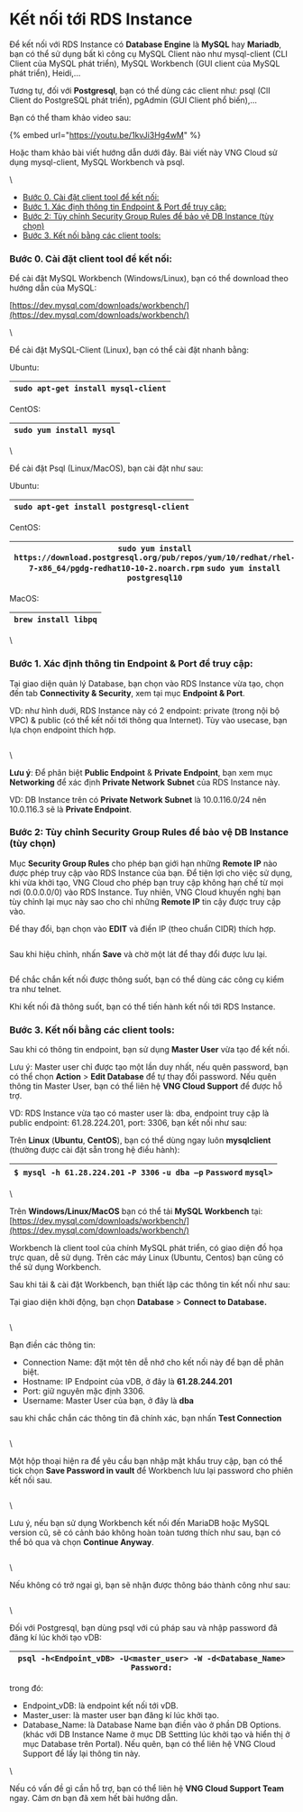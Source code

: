 # Kết nối tới RDS Instance

Để kết nối với RDS Instance có **Database Engine** là **MySQL** hay **Mariadb**, bạn có thể sử dụng bất kì công cụ MySQL Client nào như mysql-client (CLI Client của MySQL phát triển), MySQL Workbench (GUI client của MySQL phát triển), Heidi,…&#x20;

Tương tự, đối với **Postgresql**, bạn có thể dùng các client như: psql (ClI Client do PostgreSQL phát triển), pgAdmin (GUI Client phổ biến),...

Bạn có thể tham khảo video sau:

{% embed url="https://youtu.be/1kvJi3Hg4wM" %}

Hoặc tham khảo bài viết hướng dẫn dưới đây. Bài viết này VNG Cloud sử dụng mysql-client, MySQL Workbench và psql.

\


* [Bước 0. Cài đặt client tool để kết nối:](https://docs.vngcloud.vn/pages/viewpage.action?pageId=2723017#K%E1%BA%BFtn%E1%BB%91it%E1%BB%9BiRDSInstance-B%C6%B0%E1%BB%9Bc0.C%C3%A0i%C4%91%E1%BA%B7tclienttool%C4%91%E1%BB%83k%E1%BA%BFtn%E1%BB%91i:)
* [Bước 1. Xác định thông tin Endpoint & Port để truy cập:](https://docs.vngcloud.vn/pages/viewpage.action?pageId=2723017#K%E1%BA%BFtn%E1%BB%91it%E1%BB%9BiRDSInstance-B%C6%B0%E1%BB%9Bc1.X%C3%A1c%C4%91%E1%BB%8Bnhth%C3%B4ngtinEndpoint\&Port%C4%91%E1%BB%83truyc%E1%BA%ADp:)
* [Bước 2: Tùy chỉnh Security Group Rules để bảo vệ DB Instance (tùy chọn)](https://docs.vngcloud.vn/pages/viewpage.action?pageId=2723017#K%E1%BA%BFtn%E1%BB%91it%E1%BB%9BiRDSInstance-B%C6%B0%E1%BB%9Bc2:T%C3%B9ych%E1%BB%89nhSecurityGroupRules%C4%91%E1%BB%83b%E1%BA%A3ov%E1%BB%87DBInstance\(t%C3%B9ych%E1%BB%8Dn\))
* [Bước 3. Kết nối bằng các client tools:](https://docs.vngcloud.vn/pages/viewpage.action?pageId=2723017#K%E1%BA%BFtn%E1%BB%91it%E1%BB%9BiRDSInstance-B%C6%B0%E1%BB%9Bc3.K%E1%BA%BFtn%E1%BB%91ib%E1%BA%B1ngc%C3%A1cclienttools:)

### Bước 0. Cài đặt client tool để kết nối: <a href="#ketnoitoirdsinstance-buoc0.caidatclienttooldeketnoi" id="ketnoitoirdsinstance-buoc0.caidatclienttooldeketnoi"></a>

Để cài đặt MySQL Workbench (Windows/Linux), bạn có thể download theo hướng dẫn của MySQL:

[https://dev.mysql.com/downloads/workbench/](https://dev.mysql.com/downloads/workbench/)

\


Để cài đặt MySQL-Client (Linux), bạn có thể cài đặt nhanh bằng:

Ubuntu:

| `sudo apt-get install mysql-client` |
| ----------------------------------- |

CentOS:

| `sudo yum install mysql` |
| ------------------------ |

\


Để cài đặt Psql (Linux/MacOS), bạn cài đặt như sau:

Ubuntu:

| `sudo apt-get install postgresql-client` |
| ---------------------------------------- |

CentOS:

| `sudo yum install https://download.postgresql.org/pub/repos/yum/10/redhat/rhel-7-x86_64/pgdg-redhat10-10-2.noarch.rpm` `sudo yum install postgresql10` |
| ------------------------------------------------------------------------------------------------------------------------------------------------------ |

MacOS:

| `brew install libpq` |
| -------------------- |

\


### Bước 1. Xác định thông tin Endpoint & Port để truy cập: <a href="#ketnoitoirdsinstance-buoc1.xacdinhthongtinendpoint-and-portdetruycap" id="ketnoitoirdsinstance-buoc1.xacdinhthongtinendpoint-and-portdetruycap"></a>

Tại giao diện quản lý Database, bạn chọn vào RDS Instance vừa tạo, chọn đến tab **Connectivity & Security**, xem tại mục **Endpoint & Port**.

VD: như hình duới, RDS Instance này có 2 endpoint: private (trong nội bộ VPC) & public (có thể kết nối tới thông qua Internet). Tùy vào usecase, bạn lựa chọn endpoint thích hợp.

<figure><img src="https://docs.vngcloud.vn/download/attachments/2723017/image2019-6-24_13-58-33.png?version=1&#x26;modificationDate=1561359513000&#x26;api=v2" alt=""><figcaption></figcaption></figure>

\


**Lưu ý**: Để phân biệt **Public Endpoint** & **Private Endpoint**, bạn xem mục **Networking** để xác định **Private Network** **Subnet** của RDS Instance này.

VD: DB Instance trên có **Private Network Subnet** là 10.0.116.0/24 nên 10.0.116.3 sẽ là **Private Endpoint**.

### Bước 2: Tùy chỉnh Security Group Rules để bảo vệ DB Instance (tùy chọn) <a href="#ketnoitoirdsinstance-buoc2-tuychinhsecuritygrouprulesdebaovedbinstance-tuychon" id="ketnoitoirdsinstance-buoc2-tuychinhsecuritygrouprulesdebaovedbinstance-tuychon"></a>

Mục **Security Group Rules** cho phép bạn giới hạn những **Remote IP** nào được phép truy cập vào RDS Instance của bạn. Để tiện lợi cho việc sử dụng, khi vừa khởi tạo, VNG Cloud cho phép bạn truy cập không hạn chế từ mọi nơi (0.0.0.0/0) vào RDS Instance. Tuy nhiên, VNG Cloud khuyến nghị bạn tùy chỉnh lại mục này sao cho chỉ những **Remote IP** tin cậy được truy cập vào.

Để thay đổi, bạn chọn vào **EDIT** và điền IP (theo chuẩn CIDR) thích hợp.

<figure><img src="https://docs.vngcloud.vn/download/attachments/2723017/image2019-6-24_13-58-57.png?version=1&#x26;modificationDate=1561359538000&#x26;api=v2" alt=""><figcaption></figcaption></figure>

Sau khi hiệu chỉnh, nhấn **Save** và chờ một lát để thay đổi được lưu lại.

<figure><img src="https://docs.vngcloud.vn/download/attachments/2723017/image2019-6-24_13-59-12.png?version=1&#x26;modificationDate=1561359553000&#x26;api=v2" alt=""><figcaption></figcaption></figure>

Để chắc chắn kết nối được thông suốt, bạn có thể dùng các công cụ kiểm tra như telnet.

Khi kết nối đã thông suốt, bạn có thể tiến hành kết nối tới RDS Instance.

### Bước 3. Kết nối bằng các client tools: <a href="#ketnoitoirdsinstance-buoc3.ketnoibangcacclienttools" id="ketnoitoirdsinstance-buoc3.ketnoibangcacclienttools"></a>

Sau khi có thông tin endpoint, bạn sử dụng **Master User** vừa tạo để kết nối.

Lưu ý: Master user chỉ được tạo một lần duy nhất, nếu quên password, bạn có thể chọn **Action** > **Edit Database** để tự thay đổi password. Nếu quên thông tin Master User, bạn có thể liên hệ **VNG Cloud Support** để được hỗ trợ.

VD: RDS Instance vừa tạo có master user là: dba, endpoint truy cập là public endpoint: 61.28.224.201, port: 3306, bạn kết nối như sau:

Trên **Linux** (**Ubuntu**, **CentOS**), bạn có thể dùng ngay luôn **mysqlclient** (thường được cài đặt sẵn trong hệ điều hành):

| `$ mysql -h 61.28.224.201` `-P 3306` `-u dba –p` `Password` `mysql>` |
| -------------------------------------------------------------------- |

\


Trên **Windows/Linux/MacOS** bạn có thể tải **MySQL Workbench** tại: [https://dev.mysql.com/downloads/workbench/](https://dev.mysql.com/downloads/workbench/)

Workbench là client tool của chính MySQL phát triển, có giao diện đồ họa trực quan, dễ sử dụng. Trên các máy Linux (Ubuntu, Centos) bạn cũng có thể sử dụng Workbench.

Sau khi tải & cài đặt Workbench, bạn thiết lập các thông tin kết nối như sau:

Tại giao diện khởi động, bạn chọn **Database** > **Connect to Database.**

<figure><img src="https://docs.vngcloud.vn/download/attachments/2723017/connect-win-0.PNG?version=1&#x26;modificationDate=1609664818000&#x26;api=v2" alt=""><figcaption></figcaption></figure>

\


Bạn điền các thông tin:

* Connection Name: đặt một tên dễ nhớ cho kết nối này để bạn dễ phân biệt.
* Hostname: IP Endpoint của vDB, ở đây là **61.28.244.201**
* Port: giữ nguyên mặc định 3306.
* Username: Master User của bạn, ở đây là **dba**

sau khi chắc chắn các thông tin đã chính xác, bạn nhấn **Test Connection**

<figure><img src="https://docs.vngcloud.vn/download/attachments/2723017/connect-win-1.PNG?version=1&#x26;modificationDate=1609664819000&#x26;api=v2" alt=""><figcaption></figcaption></figure>

\


Một hộp thoại hiện ra để yêu cầu bạn nhập mật khẩu truy cập, bạn có thể tick chọn **Save Password in vault** để Workbench lưu lại password cho phiên kết nối sau.

<figure><img src="https://docs.vngcloud.vn/download/attachments/2723017/connect-win-4.PNG?version=1&#x26;modificationDate=1609664820000&#x26;api=v2" alt=""><figcaption></figcaption></figure>

\


Lưu ý, nếu bạn sử dụng Workbench kết nối đến MariaDB hoặc MySQL version cũ, sẽ có cảnh báo không hoàn toàn tương thích như sau, bạn có thể bỏ qua và chọn **Continue Anyway**.

<figure><img src="https://docs.vngcloud.vn/download/attachments/2723017/connect-win-2.PNG?version=1&#x26;modificationDate=1609664819000&#x26;api=v2" alt=""><figcaption></figcaption></figure>

\


Nếu không có trở ngại gì, bạn sẽ nhận được thông báo thành công như sau:

<figure><img src="https://docs.vngcloud.vn/download/attachments/2723017/connect-win-3.PNG?version=1&#x26;modificationDate=1609664819000&#x26;api=v2" alt=""><figcaption></figcaption></figure>

\


Đối với Postgresql, bạn dùng psql với cú pháp sau và nhập password đã đăng kí lúc khởi tạo vDB:

| `psql -h<Endpoint_vDB> -U<master_user> -W -d<Database_Name>` `Password:` |
| ------------------------------------------------------------------------ |

trong đó:

* Endpoint\_vDB: là endpoint kết nối tới vDB.
* Master\_user: là master user bạn đăng kí lúc khởi tạo.
* Database\_Name: là Database Name bạn điền vào ở phần DB Options. (khác với DB Instance Name ở mục DB Settting lúc khởi tạo và hiển thị ở mục Database trên Portal). Nếu quên, bạn có thể liên hệ VNG Cloud Support để lấy lại thông tin này.&#x20;

\


Nếu có vấn đề gì cần hỗ trợ, bạn có thể liên hệ **VNG Cloud Support Team** ngay. Cảm ơn bạn đã xem hết bài hướng dẫn.
